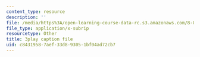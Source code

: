 ```yaml
---
content_type: resource
description: ''
file: /media/https%3A/open-learning-course-data-rc.s3.amazonaws.com/8-01sc-classical-mechanics-fall-2016/c84319587aef33d893051bf04ad72cb7_w7z_z-lucyU.srt
file_type: application/x-subrip
resourcetype: Other
title: 3play caption file
uid: c8431958-7aef-33d8-9305-1bf04ad72cb7
---
```


